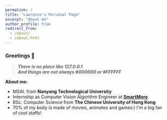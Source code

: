 ```yaml
---
permalink: /
title: "Lawrence's Personal Page"
excerpt: "About me"
author_profile: true
redirect_from: 
  - /about/
  - /about.html
---
```


### Greetings 👋  
> ***There is no place like 127.0.0.1***  
> ***And things are not always #000000 or #FFFFFF***

**About me:**  
* MSAI. from **Nanyang Technological University**
* Internship as Computer Vision Algorithm Engineer at **[SmartMore](https://smartmore.global/)**
* BSc. Computer Science from **The Chinese University of Hong Kong**
* 70% of my body is made of movies, animates and games:) I'm a big fan of cool staffs!